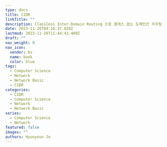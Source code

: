 ```yaml
---
type: docs
title: CIDR
linkTitle: ""
description: Classless Inter-Domain Routing 으로 클래스 없는 도메인간 라우팅 기법
date: 2023-11-26T04:16:37.828Z
lastmod: 2023-11-26T11:44:43.409Z
draft: ""
nav_weight: 0
nav_icon:
  vendor: bs
  name: book
  color: blue
tags:
  - Computer Science
  - Network
  - Network Basic
  - CIDR
categories:
  - CIDR
  - Computer Science
  - Network
  - Network Basic
series:
  - Computer Science
  - Network
featured: false
images: ""
authors: Hyunyoun Jo
---
```

